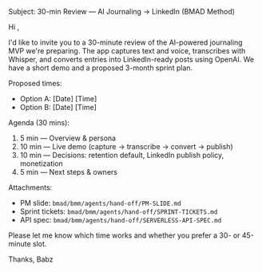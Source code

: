 Subject: 30-min Review — AI Journaling → LinkedIn (BMAD Method)

Hi <PM name>,

I'd like to invite you to a 30-minute review of the AI-powered journaling MVP we're preparing. The app captures text and voice, transcribes with Whisper, and converts entries into LinkedIn-ready posts using OpenAI. We have a short demo and a proposed 3-month sprint plan.

Proposed times:
- Option A: [Date] [Time]
- Option B: [Date] [Time]

Agenda (30 mins):
1. 5 min — Overview & persona
2. 10 min — Live demo (capture → transcribe → convert → publish)
3. 10 min — Decisions: retention default, LinkedIn publish policy, monetization
4. 5 min — Next steps & owners

Attachments:
- PM slide: `bmad/bmm/agents/hand-off/PM-SLIDE.md`
- Sprint tickets: `bmad/bmm/agents/hand-off/SPRINT-TICKETS.md`
- API spec: `bmad/bmm/agents/hand-off/SERVERLESS-API-SPEC.md`

Please let me know which time works and whether you prefer a 30- or 45-minute slot.

Thanks,
Babz
